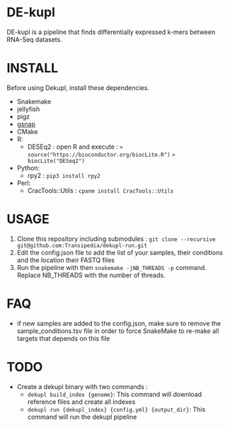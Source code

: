 # DE-kupl

DE-kupl is a pipeline that finds differentially expressed k-mers between RNA-Seq datasets.

# INSTALL

Before using Dekupl, install these dependencies.

- Snakemake
- jellyfish
- pigz
- [gsnap](http://research-pub.gene.com/gmap/)
- CMake
- R: 
  * DESEq2 : open R and execute :
    `> source("https://bioconductor.org/biocLite.R")`
    `> biocLite("DESeq2")`
- Python: 
  * rpy2 : `pip3 install rpy2`
- Perl: 
  * CracTools::Utils : `cpanm install CracTools::Utils`

# USAGE

1. Clone this repository including submodules : `git clone --recursive git@github.com:Transipedia/dekupl-run.git`
2. Edit the config.json file to add the list of your samples, their conditions and the location their FASTQ files
3. Run the pipeline with then `snakemake -jNB_THREADS -p` command. Replace NB_THREADS with the number of threads.

# FAQ

- if new samples are added to the config.json, make sure to remove the sample_conditions.tsv file in order to force SnakeMake to re-make all targets that depends on this file

# TODO

- Create a dekupl binary with two commands :
  - `dekupl build_index {genome}`:
    This command will download reference files and create all indexes
  - `dekupl run {dekupl_index} {config.yml} {output_dir}`:
    This command will run the dekupl pipeline
